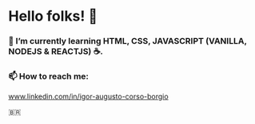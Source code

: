 # Hello folks! 👋

### 🌱 I’m currently learning HTML, CSS, JAVASCRIPT (VANILLA, NODEJS & REACTJS) ☕.

### 📫 How to reach me: 

www.linkedin.com/in/igor-augusto-corso-borgio


🇧🇷  

